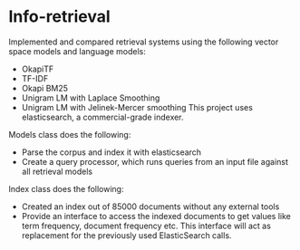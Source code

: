 # Info-retrieval
Implemented and compared retrieval systems using the following vector space models and language models:
* OkapiTF
* TF-IDF
* Okapi BM25
* Unigram LM with Laplace Smoothing
* Unigram LM with Jelinek-Mercer smoothing
This project uses elasticsearch, a commercial-grade indexer.  

Models class does the following:
* Parse the corpus and index it with elasticsearch
* Create a query processor, which runs queries from an input file against all retrieval models

Index class does the following:
* Created an index out of 85000 documents without any external tools
* Provide an interface to access the indexed documents to get values like term frequency, document frequency etc. This interface will act as replacement for the previously used ElasticSearch calls.
